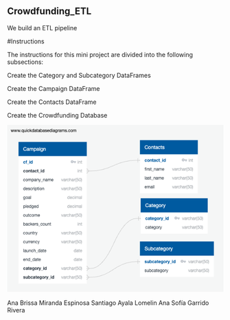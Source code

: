 ## Crowdfunding_ETL

We build  an ETL pipeline

#Instructions

The instructions for this mini project are divided into the following subsections:

Create the Category and Subcategory DataFrames

Create the Campaign DataFrame

Create the Contacts DataFrame

Create the Crowdfunding Database


![Schema](image.png)

Ana Brissa Miranda Espinosa
Santiago Ayala Lomelin
Ana Sofía Garrido Rivera

